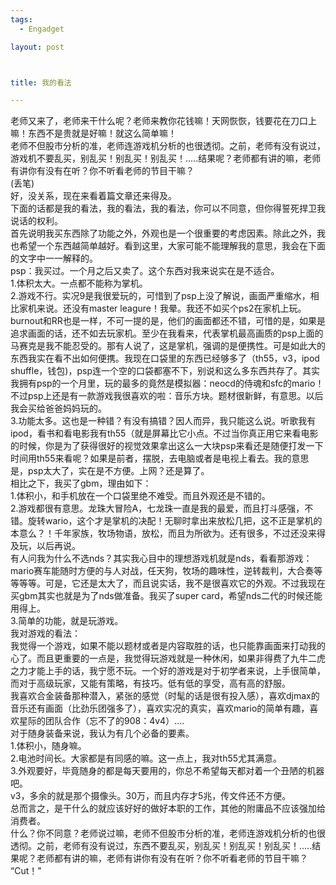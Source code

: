 ```yaml
--- 
tags: 
  - Engadget

layout: post



title: 我的看法

---
```

<div id="msgcns!5F971C000415D85F!216" class="bvMsg">
<div>老师又来了，老师来干什么呢？老师来教你花钱嘛！天网恢恢，钱要花在刀口上嘛！东西不是贵就是好嘛！就这么简单嘛！</div>
<div>老师不但股市分析的准，老师连游戏机分析的也很透彻。之前，老师有没有说过，游戏机不要乱买，别乱买！别乱买！别乱买！.....结果呢？老师都有讲的嘛，老师有讲你有没有在听？你不听看老师的节目干嘛？</div>
<div>(丢笔)</div>
<div>好，没关系，现在来看着篇文章还来得及。</div>
<div>下面的话都是我的看法，我的看法，我的看法，你可以不同意，但你得誓死捍卫我说话的权利。</div>
<div>首先说明我买东西除了功能之外，外观也是一个很重要的考虑因素。除此之外，我也希望一个东西越简单越好。看到这里，大家可能不能理解我的意思，我会在下面的文字中一一解释的。</div>
<div>psp：我买过。一个月之后又卖了。这个东西对我来说实在是不适合。<br>1.体积太大。一点都不能称为掌机。<br>2.游戏不行。实况9是我很爱玩的，可惜到了psp上没了解说，画面严重缩水，相比家机来说。还没有master leagure！我晕。我还不如买个ps2在家机上玩。burnout和RR也是一样，不可一提的是，他们的画面都还不错，可惜的是，如果是追求画面的话，还不如去玩家机。至少在我看来，代表掌机最高画质的psp上面的马赛克是我不能忍受的。那有人说了，这是掌机，强调的是便携性。可是如此大的东西我实在看不出如何便携。我现在口袋里的东西已经够多了（th55，v3，ipod shuffle，钱包)，psp连一个空的口袋都塞不下，别说和这么多东西共存了。其实我拥有psp的一个月里，玩的最多的竟然是模拟器：neocd的侍魂和sfc的mario！不过psp上还是有一款游戏我很喜欢的啦：音乐方块。题材很新鲜，有意思。以后我会买给爸爸妈妈玩的。<br>3.功能太多。这也是一种错？有没有搞错？因人而异，我只能这么说。听歌我有ipod，看书和看电影我有th55（就是屏幕比它小点。不过当你真正用它来看电影的时候，你是为了获得很好的视觉效果拿出这么一大块psp来看还是随便打发一下时间用th55来看呢？如果是前者，摆脱，去电脑或者是电视上看去。我的意思是，psp太大了，实在是不方便。上网？还是算了。</div>
<div>相比之下，我买了gbm，理由如下：<br>1.体积小，和手机放在一个口袋里绝不难受。而且外观还是不错的。<br>2.游戏都很有意思。龙珠大冒险A，七龙珠一直是我的最爱，而且打斗感强，不错。旋转wario，这个才是掌机的决配！无聊时拿出来放松几把，这不正是掌机的本意么？！千年家族，牧场物语，放松，而且为所欲为。还有很多，不过还没来得及玩，以后再说。<br>有人问我为什么不选nds？其实我心目中的理想游戏机就是nds，看看那游戏：mario赛车能随时方便的与人对战，任天狗，牧场的趣味性，逆转裁判，大合奏等等等等。可是，它还是太大了，而且说实话，我不是很喜欢它的外观。不过我现在买gbm其实也就是为了nds做准备。我买了super card，希望nds二代的时候还能用得上。<br>3.简单的功能，就是玩游戏。</div>
<div>我对游戏的看法：<br>我觉得一个游戏，如果不能以题材或者是内容取胜的话，也只能靠画面来打动我的心了。而且更重要的一点是，我觉得玩游戏就是一种休闲，如果非得费了九牛二虎之力才能上手的话，我宁愿不玩。一个好的游戏是对于初学者来说，上手很简单，而对于高级玩家，又能有策略，有技巧。低有低的享受，高有高的舒服。<br>我喜欢合金装备那种潜入，紧张的感觉（时髦的话是很有投入感），喜欢djmax的音乐还有画面（比劲乐团强多了），喜欢实况的真实，喜欢mario的简单有趣，喜欢星际的团队合作（忘不了的908：4v4）....</div>
<div>对于随身装备来说，我认为有几个必备的要素。<br>1.体积小，随身嘛。<br>2.电池时间长。大家都是有同感的嘛。这一点上，我对th55尤其满意。<br>3.外观要好，毕竟随身的都是每天要用的，你总不希望每天都对着一个丑陋的机器吧。<br>v3，多余的就是那个摄像头。30万，而且内存才5兆，传文件还不方便。<br>总而言之，是干什么的就应该好好的做好本职的工作，其他的附庸品不应该强加给消费者。</div>
<div>什么？你不同意？老师说过嘛，老师不但股市分析的准，老师连游戏机分析的也很透彻。之前，老师有没有说过，东西不要乱买，别乱买！别乱买！别乱买！.....结果呢？老师都有讲的嘛，老师有讲你有没有在听？你不听看老师的节目干嘛？</div>
<div>“Cut！"</div>
</div>
